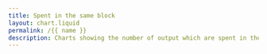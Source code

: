 ```yaml
---
title: Spent in the same block
layout: chart.liquid
permalink: /{{ name }}
description: Charts showing the number of output which are spent in the same block they are created
---
```


<canvas id="myChart" width="100%"></canvas>
<script>
var labels = {{ site.data.stats.total_outputs_per_month.labels | join: "','" | prepend: "['" | append : "']"}};
var outputs = {{ site.data.stats.total_outputs_per_month.values | join: "," | prepend: "[" | append: "]"}};
var inputs = {{ site.data.stats.total_inputs_per_month.values | join: "," | prepend: "[" | append: "]"}};
var tx = {{ site.data.stats.total_tx_per_month.values | join: "," | prepend: "[" | append: "]"}};
var ctx = document.getElementById("myChart").getContext('2d');
var myChart = new Chart(ctx, {
    type: 'line',
    data: {
        labels: labels,
        datasets: [{
            label: 'total tx per month',
            data: tx,
            backgroundColor: window.chartColors.blue,
            fill: true,
        },{
           label: 'total outputs per month',
           data: outputs,
           backgroundColor: window.chartColors.red,
           fill: true,
       },{
          label: 'total inputs per month',
          data: inputs,
          backgroundColor: window.chartColors.violet,
          fill: true,
      }]
    }
});
</script>

<br>
<br>
